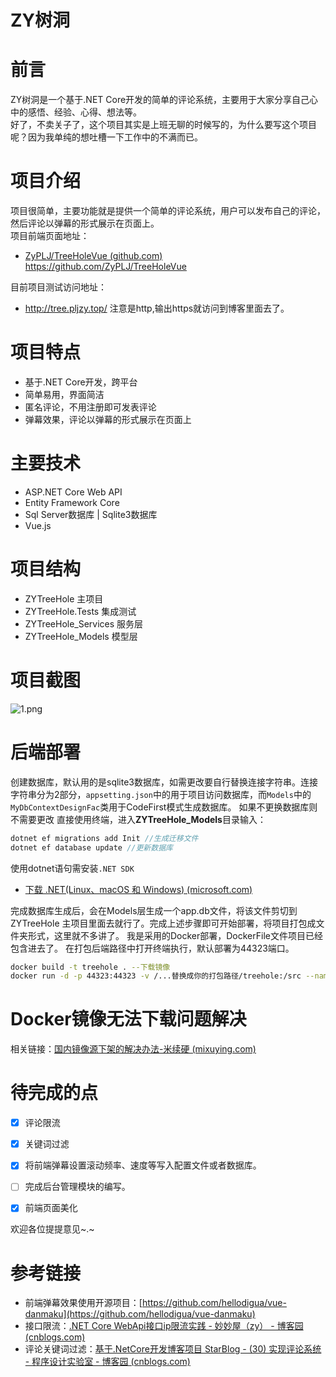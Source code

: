 # ZY树洞
# 前言
ZY树洞是一个基于.NET Core开发的简单的评论系统，主要用于大家分享自己心中的感悟、经验、心得、想法等。  
好了，不卖关子了，这个项目其实是上班无聊的时候写的，为什么要写这个项目呢？因为我单纯的想吐槽一下工作中的不满而已。

# 项目介绍
项目很简单，主要功能就是提供一个简单的评论系统，用户可以发布自己的评论，然后评论以弹幕的形式展示在页面上。  
项目前端页面地址：
- [ZyPLJ/TreeHoleVue (github.com)](https://github.com/ZyPLJ/TreeHoleVue) https://github.com/ZyPLJ/TreeHoleVue

目前项目测试访问地址：
- http://tree.pljzy.top/ 注意是http,输出https就访问到博客里面去了。


# 项目特点
- 基于.NET Core开发，跨平台
- 简单易用，界面简洁
- 匿名评论，不用注册即可发表评论
- 弹幕效果，评论以弹幕的形式展示在页面上

# 主要技术
- ASP.NET Core Web API
- Entity Framework Core
- Sql Server数据库 | Sqlite3数据库
- Vue.js
# 项目结构
- ZYTreeHole 主项目
- ZYTreeHole.Tests 集成测试
- ZYTreeHole_Services 服务层
- ZYTreeHole_Models 模型层
# 项目截图
![1.png](https://www.pljzy.top/media/photofraphy/1dd68d7f25886dac.jpg)
# 后端部署
创建数据库，默认用的是sqlite3数据库，如需更改要自行替换连接字符串。连接字符串分为2部分，`appsetting.json`中的用于项目访问数据库，而`Models`中的`MyDbContextDesignFac`类用于CodeFirst模式生成数据库。
如果不更换数据库则不需要更改
直接使用终端，进入**ZYTreeHole_Models**目录输入：
``` C#
dotnet ef migrations add Init //生成迁移文件
dotnet ef database update //更新数据库
```
使用dotnet语句需安装`.NET SDK`
- [下载 .NET(Linux、macOS 和 Windows) (microsoft.com)](https://dotnet.microsoft.com/zh-cn/download)


完成数据库生成后，会在Models层生成一个app.db文件，将该文件剪切到ZYTreeHole 主项目里面去就行了。完成上述步骤即可开始部署，将项目打包成文件夹形式，这里就不多讲了。
我是采用的Docker部署，DockerFile文件项目已经包含进去了。
在打包后端路径中打开终端执行，默认部署为44323端口。
``` sh
docker build -t treehole . --下载镜像
docker run -d -p 44323:44323 -v /...替换成你的打包路径/treehole:/src --name treehole treehole --创建容器
```
# Docker镜像无法下载问题解决
相关链接：[国内镜像源下架的解决办法-米续硬 (mixuying.com)](https://mixuying.com/archives/1719753069678)

# 待完成的点
- [x] 评论限流
- [x] 关键词过滤

- [x] 将前端弹幕设置滚动频率、速度等写入配置文件或者数据库。
- [ ] 完成后台管理模块的编写。
- [x] 前端页面美化

欢迎各位提提意见~.~
# 参考链接
- 前端弹幕效果使用开源项目：[https://github.com/hellodigua/vue-danmaku](https://github.com/hellodigua/vue-danmaku)
- 接口限流：[.NET Core WebApi接口ip限流实践 - 妙妙屋（zy） - 博客园 (cnblogs.com)](https://www.cnblogs.com/ZYPLJ/p/17243389.html)
- 评论关键词过滤：[基于.NetCore开发博客项目 StarBlog - (30) 实现评论系统 - 程序设计实验室 - 博客园 (cnblogs.com)](https://www.cnblogs.com/deali/p/17910094.html#%E5%B0%8F%E7%AE%A1%E5%AE%B6%E5%AE%A1%E6%A0%B8)